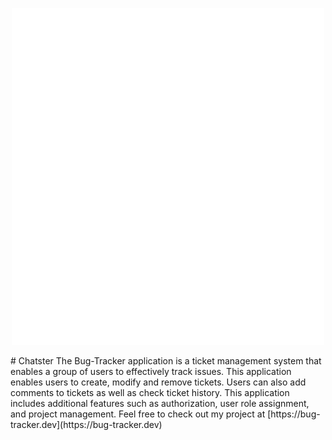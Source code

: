 <p align="center">
    <img src="src/photos/logo-white-min.png" width="500">
</p>
# Chatster
The Bug-Tracker application is a ticket management system that enables a group of users to effectively track issues. This application enables users to create, modify and remove tickets. Users can also add comments to tickets as well as check ticket history. This application includes additional features such as authorization, user role assignment, and project management. Feel free to check out my project at [https://bug-tracker.dev](https://bug-tracker.dev)
